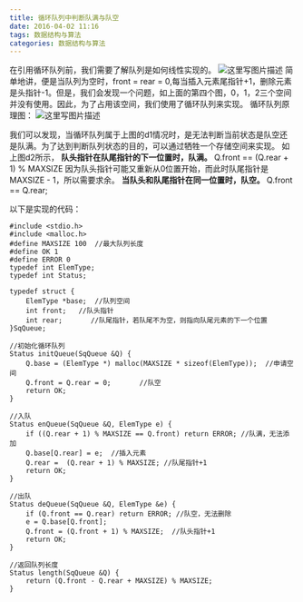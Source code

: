 ```yaml
---
title: 循环队列中判断队满与队空
date: 2016-04-02 11:16
tags: 数据结构与算法
categories: 数据结构与算法
---
```

在引用循环队列前，我们需要了解队列是如何线性实现的。
![这里写图片描述](http://img.blog.csdn.net/20160402104534070)
简单地讲，便是当队列为空时，front = rear = 0,每当插入元素尾指针+1，删除元素是头指针-1。但是，我们会发现一个问题，如上面的第四个图，0，1，2三个空间并没有使用。因此，为了占用该空间，我们使用了循环队列来实现。
循环队列原理图：
![这里写图片描述](http://img.blog.csdn.net/20160402104839540)
<!--more-->
我们可以发现，当循环队列属于上图的d1情况时，是无法判断当前状态是队空还是队满。为了达到判断队列状态的目的，可以通过牺牲一个存储空间来实现。
如上图d2所示，
**队头指针在队尾指针的下一位置时，队满。** Q.front == (Q.rear + 1) % MAXSIZE  因为队头指针可能又重新从0位置开始，而此时队尾指针是MAXSIZE - 1，所以需要求余。
 **当队头和队尾指针在同一位置时，队空。** Q.front == Q.rear;


以下是实现的代码：

```
#include <stdio.h>
#include <malloc.h>
#define MAXSIZE 100  //最大队列长度
#define OK 1
#define ERROR 0
typedef int ElemType;
typedef int Status;

typedef struct {
    ElemType *base;  //队列空间
    int front;   //队头指针
    int rear;       //队尾指针，若队尾不为空，则指向队尾元素的下一个位置
}SqQueue;

//初始化循环队列
Status initQueue(SqQueue &Q) {
    Q.base = (ElemType *) malloc(MAXSIZE * sizeof(ElemType));  //申请空间
    Q.front = Q.rear = 0;       //队空
    return OK;
}

//入队
Status enQueue(SqQueue &Q, ElemType e) {
    if ((Q.rear + 1) % MAXSIZE == Q.front) return ERROR; //队满，无法添加
    Q.base[Q.rear] = e;  //插入元素
    Q.rear =  (Q.rear + 1) % MAXSIZE; //队尾指针+1
    return OK;
}

//出队
Status deQueue(SqQueue &Q, ElemType &e) {
    if (Q.front == Q.rear) return ERROR; //队空，无法删除
    e = Q.base[Q.front];
    Q.front = (Q.front + 1) % MAXSIZE;  //队头指针+1
    return OK;
}

//返回队列长度
Status length(SqQueue &Q) {
    return (Q.front - Q.rear + MAXSIZE) % MAXSIZE; 
}

```

